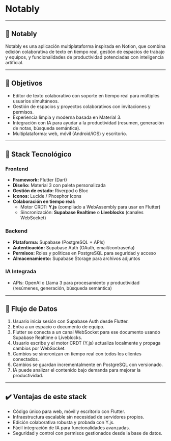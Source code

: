 # Notably

---

## 🚀 Notably

Notably es una aplicación multiplataforma inspirada en Notion, que combina edición colaborativa de texto en tiempo real, gestión de espacios de trabajo y equipos, y funcionalidades de productividad potenciadas con inteligencia artificial.

---

## 🎯 Objetivos

- Editor de texto colaborativo con soporte en tiempo real para múltiples usuarios simultáneos.  
- Gestión de espacios y proyectos colaborativos con invitaciones y permisos.  
- Experiencia limpia y moderna basada en Material 3.  
- Integración con IA para ayudar a la productividad (resumen, generación de notas, búsqueda semántica).  
- Multiplataforma: web, móvil (Android/iOS) y escritorio.

---

## 🧰 Stack Tecnológico

### Frontend

- **Framework:** Flutter (Dart)  
- **Diseño:** Material 3 con paleta personalizada  
- **Gestión de estado:** Riverpod o Bloc  
- **Iconos:** Lucide / Phosphor Icons  
- **Colaboración en tiempo real:**  
  - Motor CRDT: **Y.js** (compilado a WebAssembly para usar en Flutter)  
  - Sincronización: **Supabase Realtime** o **Liveblocks** (canales WebSocket)

### Backend

- **Plataforma:** Supabase (PostgreSQL + APIs)  
- **Autenticación:** Supabase Auth (OAuth, email/contraseña)  
- **Permisos:** Roles y políticas en PostgreSQL para seguridad y acceso  
- **Almacenamiento:** Supabase Storage para archivos adjuntos

### IA Integrada

- APIs: OpenAI o Llama 3 para procesamiento y productividad (resúmenes, generación, búsqueda semántica)

---

## 🔄 Flujo de Datos

1. Usuario inicia sesión con Supabase Auth desde Flutter.  
2. Entra a un espacio o documento de equipo.  
3. Flutter se conecta a un canal WebSocket para ese documento usando Supabase Realtime o Liveblocks.  
4. Usuario escribe y el motor CRDT (Y.js) actualiza localmente y propaga cambios por WebSocket.  
5. Cambios se sincronizan en tiempo real con todos los clientes conectados.  
6. Cambios se guardan incrementalmente en PostgreSQL con versionado.  
7. IA puede analizar el contenido bajo demanda para mejorar la productividad.

---

## ✔️ Ventajas de este stack

- Código único para web, móvil y escritorio con Flutter.  
- Infraestructura escalable sin necesidad de servidores propios.  
- Edición colaborativa robusta y probada con Y.js.  
- Fácil integración de IA para funcionalidades avanzadas.  
- Seguridad y control con permisos gestionados desde la base de datos.

